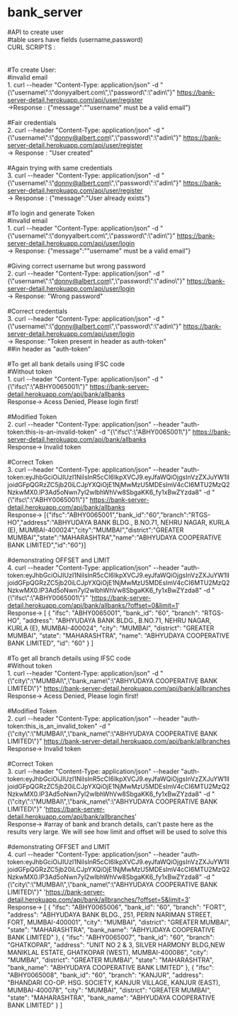 # bank_server <br/>
#API to create user <br/>
#table users have fields (username,password) <br/>
CURL SCRIPTS : <br/>
<br/><br/>
#To create User:
<br/>
#invalid email
<br/>1. curl --header "Content-Type: application/json" -d "{\\"username\\":\\"donyyalbert.com\\",\\"password\\":\\"adin\\"}" https://bank-server-detail.herokuapp.com/api/user/register
<br/>->Response : {"message":"\"username\" must be a valid email"}
<br/>
<br/>
#Fair credentials
<br/>2. curl --header "Content-Type: application/json" -d "{\\"username\\":\\"donny@albert.com\\",\\"password\\":\\"adin\\"}" https://bank-server-detail.herokuapp.com/api/user/register
<br/> -> Response : "User created"
<br/>
<br/>
#Again trying with same credentials
<br/>3. curl --header "Content-Type: application/json" -d "{\\"username\\":\\"donny@albert.com\\",\\"password\\":\\"adin\\"}" https://bank-server-detail.herokuapp.com/api/user/register
<br/>-> Response : {"message":"User already exists"}
<br/>
<br/>
#To login and generate Token
<br/>#invalid email
<br/>1. curl --header "Content-Type: application/json" -d "{\\"username\\":\\"donyyalbert.com\\",\\"password\\":\\"adin\\"}" https://bank-server-detail.herokuapp.com/api/user/login
<br/>-> Response: {"message":"\"username\" must be a valid email"}
<br/>
<br/>#Giving correct username but wrong password
<br/>2. curl --header "Content-Type: application/json" -d "{\\"username\\":\\"donny@albert.com\\",\\"password\\":\\"adino\\"}" https://bank-server-detail.herokuapp.com/api/user/login
<br/>-> Response: "Wrong password"
<br/>
<br/>
#Correct credentials 
<br/>3. curl --header "Content-Type: application/json" -d "{\\"username\\":\\"donny@albert.com\\",\\"password\\":\\"adin\\"}" https://bank-server-detail.herokuapp.com/api/user/login
<br/>-> Response: "Token present in header as auth-token" 
<br/>##in header as "auth-token" 
<br/><br/>
#To get all bank details using IFSC code
<br/>#Without token
<br/>1. curl --header "Content-Type: application/json" -d "{\\"ifsc\\":\\"ABHY0065001\\"}" https://bank-server-detail.herokuapp.com/api/bank/allbanks
<br/>Response-> Acess Denied, Please login first!
<br/><br/>
#Modified Token
<br/>2. curl --header "Content-Type: application/json" --header "auth-token:this-is-an-invalid-token" -d "{\\"ifsc\\":\\"ABHY0065001\\"}" https://bank-server-detail.herokuapp.com/api/bank/allbanks
<br/>Response-> Invalid token
<br/><br/>
#Correct Token
<br/>3. curl --header "Content-Type: application/json" --header "auth-token:eyJhbGciOiJIUzI1NiIsInR5cCI6IkpXVCJ9.eyJfaWQiOjgsInVzZXJuYW1lIjoidGFpQGRzZC5jb20iLCJpYXQiOjE1NjMwMzU5MDEsImV4cCI6MTU2MzQ2NzkwMX0.lP3Ad5oNwn7yl2wlbhWhVw8SbgaKK6_fy1xBwZYzda8" -d "{\\"ifsc\\":\\"ABHY0065001\\"}" https://bank-server-detail.herokuapp.com/api/bank/allbanks
<br/>Response-> [{"ifsc":"ABHY0065001","bank_id":"60","branch":"RTGS-HO","address":"ABHYUDAYA BANK BLDG., B.NO.71, NEHRU NAGAR, KURLA (E), MUMBAI-400024","city":"MUMBAI","district":"GREATER MUMBAI","state":"MAHARASHTRA","name":"ABHYUDAYA COOPERATIVE BANK LIMITED","id":"60"}]
<br/><br/>
#demonstrating OFFSET and LIMIT
<br/>4. curl --header "Content-Type: application/json" --header "auth-token:eyJhbGciOiJIUzI1NiIsInR5cCI6IkpXVCJ9.eyJfaWQiOjgsInVzZXJuYW1lIjoidGFpQGRzZC5jb20iLCJpYXQiOjE1NjMwMzU5MDEsImV4cCI6MTU2MzQ2NzkwMX0.lP3Ad5oNwn7yl2wlbhWhVw8SbgaKK6_fy1xBwZYzda8" -d "{\\"ifsc\\":\\"ABHY0065001\\"}" 'https://bank-server-detail.herokuapp.com/api/bank/allbanks/?offset=0&limit=1'
<br/>Response-> [
    {
        "ifsc": "ABHY0065001",
        "bank_id": "60",
        "branch": "RTGS-HO",
        "address": "ABHYUDAYA BANK BLDG., B.NO.71, NEHRU NAGAR, KURLA (E), MUMBAI-400024",
        "city": "MUMBAI",
        "district": "GREATER MUMBAI",
        "state": "MAHARASHTRA",
        "name": "ABHYUDAYA COOPERATIVE BANK LIMITED",
        "id": "60"
    }
]
<br/><br/>
#To get all branch details using IFSC code
<br/>#Without token
<br/>1. curl --header "Content-Type: application/json" -d "{\\"city\\":\\"MUMBAI\\",\\"bank_name\\":\\"ABHYUDAYA COOPERATIVE BANK LIMITED\\"}" https://bank-server-detail.herokuapp.com/api/bank/allbranches
<br/>Response-> Acess Denied, Please login first!
<br/><br/>
#Modified Token
<br/>2. curl --header "Content-Type: application/json" --header "auth-token:this_is_an_invalid_token" -d "{\\"city\\":\\"MUMBAI\\",\\"bank_name\\":\\"ABHYUDAYA COOPERATIVE BANK LIMITED\\"}" https://bank-server-detail.herokuapp.com/api/bank/allbranches
<br/>Response-> Invalid token
<br/><br/>
#Correct Token
<br/>3. curl --header "Content-Type: application/json" --header "auth-token:eyJhbGciOiJIUzI1NiIsInR5cCI6IkpXVCJ9.eyJfaWQiOjgsInVzZXJuYW1lIjoidGFpQGRzZC5jb20iLCJpYXQiOjE1NjMwMzU5MDEsImV4cCI6MTU2MzQ2NzkwMX0.lP3Ad5oNwn7yl2wlbhWhVw8SbgaKK6_fy1xBwZYzda8" -d "{\\"city\\":\\"MUMBAI\\",\\"bank_name\\":\\"ABHYUDAYA COOPERATIVE BANK LIMITED\\"}" 'https://bank-server-detail.herokuapp.com/api/bank/allbranches'
<br/>Response-> #array of bank and branch details, can't paste here as the results very large. We will see how limit and offset will be used to solve this
<br/><br/>
#demonstrating OFFSET and LIMIT
<br/>4. curl --header "Content-Type: application/json" --header "auth-token:eyJhbGciOiJIUzI1NiIsInR5cCI6IkpXVCJ9.eyJfaWQiOjgsInVzZXJuYW1lIjoidGFpQGRzZC5jb20iLCJpYXQiOjE1NjMwMzU5MDEsImV4cCI6MTU2MzQ2NzkwMX0.lP3Ad5oNwn7yl2wlbhWhVw8SbgaKK6_fy1xBwZYzda8" -d "{\\"city\\":\\"MUMBAI\\",\\"bank_name\\":\\"ABHYUDAYA COOPERATIVE BANK LIMITED\\"}" 'https://bank-server-detail.herokuapp.com/api/bank/allbranches/?offset=5&limit=3'
<br/>Response-> [
    {
        "ifsc": "ABHY0065006",
        "bank_id": "60",
        "branch": "FORT",
        "address": "ABHYUDAYA BANK BLDG., 251, PERIN NARIMAN STREET, FORT, MUMBAI-400001",
        "city": "MUMBAI",
        "district": "GREATER MUMBAI",
        "state": "MAHARASHTRA",
        "bank_name": "ABHYUDAYA COOPERATIVE BANK LIMITED"
    },
    {
        "ifsc": "ABHY0065007",
        "bank_id": "60",
        "branch": "GHATKOPAR",
        "address": "UNIT NO 2 & 3, SILVER HARMONY BLDG,NEW MANIKLAL ESTATE, GHATKOPAR (WEST), MUMBAI-400086",
        "city": "MUMBAI",
        "district": "GREATER MUMBAI",
        "state": "MAHARASHTRA",
        "bank_name": "ABHYUDAYA COOPERATIVE BANK LIMITED"
    },
    {
        "ifsc": "ABHY0065008",
        "bank_id": "60",
        "branch": "KANJUR",
        "address": "BHANDARI CO-OP. HSG. SOCIETY, KANJUR VILLAGE, KANJUR (EAST), MUMBAI-400078",
        "city": "MUMBAI",
        "district": "GREATER MUMBAI",
        "state": "MAHARASHTRA",
        "bank_name": "ABHYUDAYA COOPERATIVE BANK LIMITED"
    }
]
